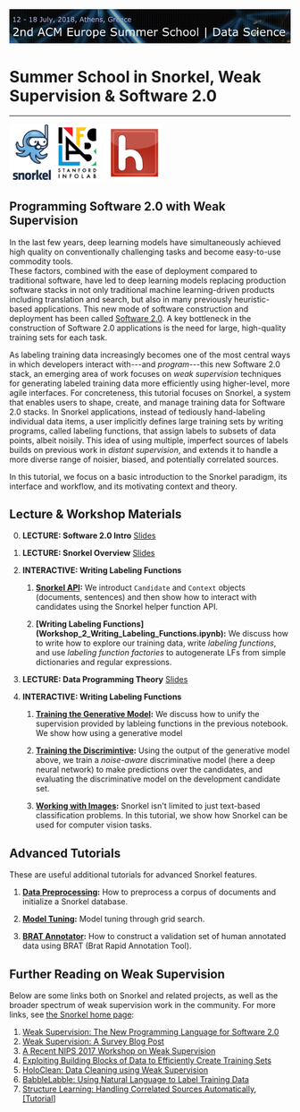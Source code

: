 <img align:right src="imgs/acm.jpg" alt="Snorkel" width=700px/>

# Summer School in Snorkel, Weak Supervision & Software 2.0

---
<img align:right src="imgs/hazy.jpg" alt="Hazy Research" width=275px/>

## Programming Software 2.0 with Weak Supervision

In the last few years, deep learning models have simultaneously achieved high quality on conventionally challenging tasks and become easy-to-use commodity tools.	
These factors, combined with the ease of deployment compared to traditional software, have led to deep learning models replacing production software stacks in not only traditional machine learning-driven products including translation and search, but also in many previously heuristic-based applications.
This new mode of software construction and deployment has been called [Software 2.0](https://medium.com/@karpathy).
A key bottleneck in the construction of Software 2.0 applications is the need for large, high-quality training sets for each task.

As labeling training data increasingly becomes one of the most central ways in which developers interact with---and _program_---this new Software 2.0 stack, an emerging area of work focuses on _weak supervision_ techniques for generating labeled training data more efficiently using higher-level, more agile interfaces.
For concreteness, this tutorial focuses on Snorkel, a system that enables users to shape, create, and manage training data for Software 2.0 stacks.
In Snorkel applications, instead of tediously hand-labeling individual data items, a user implicitly defines large training sets by writing programs, called labeling functions, that assign labels to subsets of data points, albeit noisily.
This idea of using multiple, imperfect sources of labels builds on previous work in _distant supervision_, and extends it to handle a more diverse range of noisier, biased, and potentially correlated sources.

In this tutorial, we focus on a basic introduction to the Snorkel paradigm, its interface and workflow, and its motivating context and theory.

## Lecture & Workshop Materials

0. **LECTURE: Software 2.0 Intro** [Slides](#)
1. **LECTURE: Snorkel Overview** [Slides](slides/Snorkel-Workshop-FINAL.pdf)
2. **INTERACTIVE: Writing Labeling Functions**

	1. **[Snorkel API](Workshop_1_Snorkel_API.ipynb):**
We introduct `Candidate` and `Context` objects (documents, sentences) and then show how to interact with candidates using the Snorkel helper function API. 

	2. **[Writing Labeling Functions] (Workshop_2_Writing_Labeling_Functions.ipynb):**
We discuss how to write how to explore our training data, write _labeling functions_, and use _labeling function factories_ to autogenerate LFs from simple dictionaries and regular expressions.

3. **LECTURE: Data Programming Theory**  [Slides](slides/DP_matrix_approx_theory.pdf)

2. **INTERACTIVE: Writing Labeling Functions**
	1. **[Training the Generative Model](Workshop_3_Generative_Model_Training.ipynb):**
	We discuss how to unify the supervision provided by lableing functions in the previous notebook. We show how using a generative model 
	
	2. **[Training the Discrimintive](Workshop_4_Discriminative_Model_Training.ipynb):**
	Using the output of the generative model above, we train a _noise-aware_ discriminative model (here a deep neural network) to make predictions over the candidates, and evaluating the discriminative model on the development candidate set.
	
	3. **[Working with Images](https://github.com/HazyResearch/snorkel/blob/master/tutorials/images/Images_Tutorial.ipynb):**
	Snorkel isn't limited to just text-based classification problems. In this tutorial, we show how Snorkel can be used for computer vision tasks. 

## Advanced Tutorials

These are useful additional tutorials for advanced Snorkel features.

1. **[Data Preprocessing](Workshop_5_Advanced_Preprocessing.ipynb):**
How to preprocess a corpus of documents and initialize a Snorkel database.

2. **[Model Tuning](Workshop_6_Advanced_Grid_Search.ipynb):**
Model tuning through grid search.

3. **[BRAT Annotator](Workshop_7_Advanced_BRAT_Annotator.ipynb):**
How to construct a validation set of human annotated data using BRAT (Brat Rapid Annotation Tool).

## Further Reading on Weak Supervision

Below are some links both on Snorkel and related projects, as well as the broader spectrum of weak supervision work in the community.
For more links, see [the Snorkel home page](snorkel.stanford.edu):

1. [Weak Supervision: The New Programming Language for Software 2.0](https://hazyresearch.github.io/snorkel/blog/snorkel_programming_training_data.html)
2. [Weak Supervision: A Survey Blog Post](https://hazyresearch.github.io/snorkel/blog/ws_blog_post.html)
3. [A Recent NIPS 2017 Workshop on Weak Supervision](http://lld-workshop.github.io/)
4. [Exploiting Building Blocks of Data to Efficiently Create Training Sets](http://dawn.cs.stanford.edu/2017/09/14/coral/)
5. [HoloClean: Data Cleaning using Weak Supervision](https://hazyresearch.github.io/snorkel/blog/holoclean.html)
6. [BabbleLabble: Using Natural Language to Label Training Data](https://hazyresearch.github.io/snorkel/blog/babble_labble.html)
7. [Structure Learning: Handling Correlated Sources Automatically](https://hazyresearch.github.io/snorkel/blog/structure_learning.html), [[Tutorial]](https://github.com/HazyResearch/snorkel/blob/master/tutorials/advanced/Structure_Learning.ipynb)


